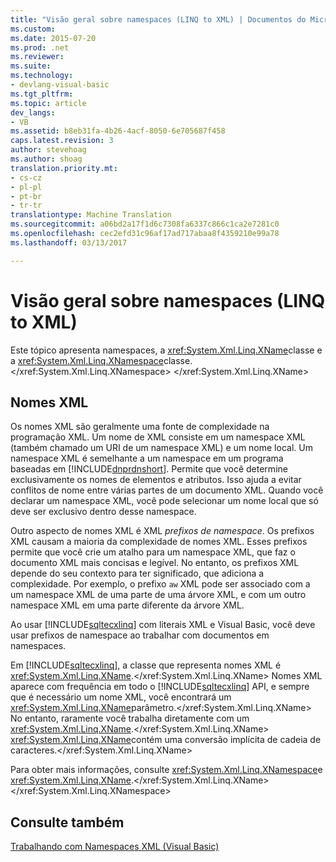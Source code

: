 ```yaml
---
title: "Visão geral sobre namespaces (LINQ to XML) | Documentos do Microsoft"
ms.custom: 
ms.date: 2015-07-20
ms.prod: .net
ms.reviewer: 
ms.suite: 
ms.technology:
- devlang-visual-basic
ms.tgt_pltfrm: 
ms.topic: article
dev_langs:
- VB
ms.assetid: b8eb31fa-4b26-4acf-8050-6e705687f458
caps.latest.revision: 3
author: stevehoag
ms.author: shoag
translation.priority.mt:
- cs-cz
- pl-pl
- pt-br
- tr-tr
translationtype: Machine Translation
ms.sourcegitcommit: a06bd2a17f1d6c7308fa6337c866c1ca2e7281c0
ms.openlocfilehash: cec2efd31c96af17ad717abaa8f4359210e99a78
ms.lasthandoff: 03/13/2017

---
```

# <a name="namespaces-overview-linq-to-xml"></a>Visão geral sobre namespaces (LINQ to XML)
Este tópico apresenta namespaces, a <xref:System.Xml.Linq.XName>classe e a <xref:System.Xml.Linq.XNamespace>classe.</xref:System.Xml.Linq.XNamespace> </xref:System.Xml.Linq.XName>  
  
## <a name="xml-names"></a>Nomes XML  
 Os nomes XML são geralmente uma fonte de complexidade na programação XML. Um nome de XML consiste em um namespace XML (também chamado um URI de um namespace XML) e um nome local. Um namespace XML é semelhante a um namespace em um programa baseadas em [!INCLUDE[dnprdnshort](../../../../csharp/getting-started/includes/dnprdnshort_md.md)]. Permite que você determine exclusivamente os nomes de elementos e atributos. Isso ajuda a evitar conflitos de nome entre várias partes de um documento XML. Quando você declarar um namespace XML, você pode selecionar um nome local que só deve ser exclusivo dentro desse namespace.  
  
 Outro aspecto de nomes XML é XML *prefixos de namespace*. Os prefixos XML causam a maioria da complexidade de nomes XML. Esses prefixos permite que você crie um atalho para um namespace XML, que faz o documento XML mais concisas e legível. No entanto, os prefixos XML depende do seu contexto para ter significado, que adiciona a complexidade. Por exemplo, o prefixo `aw` XML pode ser associado com a um namespace XML de uma parte de uma árvore XML, e com um outro namespace XML em uma parte diferente da árvore XML.  
  
 Ao usar [!INCLUDE[sqltecxlinq](../../../../csharp/programming-guide/concepts/linq/includes/sqltecxlinq_md.md)] com literais XML e Visual Basic, você deve usar prefixos de namespace ao trabalhar com documentos em namespaces.  
  
 Em [!INCLUDE[sqltecxlinq](../../../../csharp/programming-guide/concepts/linq/includes/sqltecxlinq_md.md)], a classe que representa nomes XML é <xref:System.Xml.Linq.XName>.</xref:System.Xml.Linq.XName> Nomes XML aparece com frequência em todo o [!INCLUDE[sqltecxlinq](../../../../csharp/programming-guide/concepts/linq/includes/sqltecxlinq_md.md)] API, e sempre que é necessário um nome XML, você encontrará um <xref:System.Xml.Linq.XName>parâmetro.</xref:System.Xml.Linq.XName> No entanto, raramente você trabalha diretamente com um <xref:System.Xml.Linq.XName>.</xref:System.Xml.Linq.XName> <xref:System.Xml.Linq.XName>contém uma conversão implícita de cadeia de caracteres.</xref:System.Xml.Linq.XName>  
  
 Para obter mais informações, consulte <xref:System.Xml.Linq.XNamespace>e <xref:System.Xml.Linq.XName>.</xref:System.Xml.Linq.XName> </xref:System.Xml.Linq.XNamespace>  
  
## <a name="see-also"></a>Consulte também  
 [Trabalhando com Namespaces XML (Visual Basic)](../../../../visual-basic/programming-guide/concepts/linq/working-with-xml-namespaces.md)
